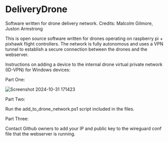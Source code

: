 # DeliveryDrone
Software written for drone delivery network. 
Credits: Malcolm Gilmore, Juston Armstrong


This is open source software written for drones operating on raspberry pi + pixhawk flight controllers. The network is fully autonomous and uses a VPN tunnel to establish a secure connection between the drones and the webserver. 















Instructions on adding a device to the  internal drone virtual private network (ID-VPN) for Windows devices: 


Part One: 



![Screenshot 2024-10-31 171423](https://github.com/user-attachments/assets/78969d80-d1bd-4fc5-beb2-f8cad7befaf0)



Part Two: 

Run the add_to_drone_network.ps1 script included in the files. 


Part Three: 

Contact Github owners to add your IP and public key to the wireguard conf file that the webserver is running.
